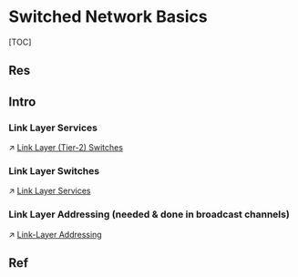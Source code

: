 # Switched Network Basics

[TOC]



## Res


## Intro
### Link Layer Services
↗ [Link Layer (Tier-2) Switches](Link%20Layer%20Network%20Devices/Link%20Layer%20(Tier-2)%20Switches/Link%20Layer%20(Tier-2)%20Switches.md)


### Link Layer Switches
↗ [Link Layer Services](Link%20Layer%20Services/Link%20Layer%20Services.md)


### Link Layer Addressing (needed & done in broadcast channels)
↗ [Link-Layer Addressing](Link-Layer%20Addressing.md)




## Ref

